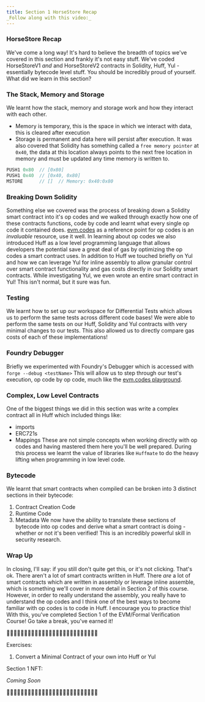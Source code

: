 ```yaml
---
title: Section 1 HorseStore Recap
_Follow along with this video:_
---
```


### HorseStore Recap

We've come a long way! It's hard to believe the breadth of topics we've covered in this section and frankly it's not easy stuff.
We've coded HorseStoreV1 _and_ and HorseStoreV2 contracts in Solidity, Huff, Yul - essentially bytecode level stuff. You should be incredibly proud of yourself.
What did we learn in this section?

### The Stack, Memory and Storage

We learnt how the stack, memory and storage work and how they interact with each other.

- Memory is temporary, this is the space in which we interact with data, this is cleared after execution
- Storage is permanent and data here will persist after execution.
  It was also covered that Solidity has something called a `free memory pointer` at `0x40`, the data at this location always points to the next free location in memory and must be updated any time memory is written to.

```js
PUSH1 0x80  // [0x80]
PUSH1 0x40  // [0x40, 0x80]
MSTORE      // []  // Memory: 0x40:0x80
```

### Breaking Down Solidity

Something else we covered was the process of breaking down a Solidity smart contract into it's op codes and we walked through exactly how one of these contracts functions, code by code and learnt what every single op code it contained does. [evm.codes](https://www.evm.codes) as a reference point for op codes is an _invaluable_ resource, use it well.
In learning about op codes we also introduced Huff as a low level programming language that allows developers the potential save a great deal of gas by optimizing the op codes a smart contract uses.
In addition to Huff we touched briefly on Yul and how we can leverage Yul for inline assembly to allow granular control over smart contract functionality and gas costs directly in our Solidity smart contracts. While investigating Yul, we even wrote an entire smart contract in Yul! This isn't normal, but it sure was fun.

### Testing

We learnt how to set up our workspace for Differential Tests which allows us to perform the same tests across different code bases! We were able to perform the same tests on our Huff, Solidity and Yul contracts with very minimal changes to our tests.
This also allowed us to directly compare gas costs of each of these implementations!

### Foundry Debugger

Briefly we experimented with Foundry's Debugger which is accessed with
`forge --debug <testName>`
This will allow us to step through our test's execution, op code by op code, much like the [evm.codes playground](https://www.evm.codes/playground).

### Complex, Low Level Contracts

One of the biggest things we did in this section was write a complex contract all in Huff which included things like:

- imports
- ERC721s
- Mappings
  These are not simple concepts when working directly with op codes and having mastered them here you'll be well prepared.
  During this process we learnt the value of libraries like `Huffmate` to do the heavy lifting when programming in low level code.

### Bytecode

We learnt that smart contracts when compiled can be broken into 3 distinct sections in their bytecode:

1. Contract Creation Code
2. Runtime Code
3. Metadata
   We now have the ability to translate these sections of bytecode into op codes and derive what a smart contract is doing - whether or not it's been verified! This is an incredibly powerful skill in security research.

### Wrap Up

In closing, I'll say: if you still don't quite get this, or it's not clicking. That's ok. There aren't a lot of smart contracts written in Huff. There _are_ a lot of smart contracts which are written in assembly or leverage inline assemble, which is something we'll cover in more detail in Section 2 of this course.
However, in order to really understand the assembly, you really have to understand the op codes and I think one of the best ways to become familiar with op codes is to code in Huff. I encourage you to practice this!
With this, you've completed Section 1 of the EVM/Formal Verification Course! Go take a break, you've earned it!

🐴🐴🐴🐴🐴🐴🐴🐴🐴🐴🐴🐴🐴🐴🐴🐴🐴🐴🐴🐴🐴🐴🐴🐴🐴🐴

Exercises:

1. Convert a Minimal Contract of your own into Huff or Yul

Section 1 NFT:

_Coming Soon_

🐴🐴🐴🐴🐴🐴🐴🐴🐴🐴🐴🐴🐴🐴🐴🐴🐴🐴🐴🐴🐴🐴🐴🐴🐴🐴

